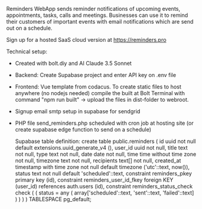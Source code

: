 Reminders WebApp sends reminder notifications of upcoming events, appointments, tasks, calls and meetings.
Businesses can use it to remind their customers of important events with email notifications which are send out on a schedule.

Sign up for a hosted SaaS cloud version at https://reminders.pro

Technical setup:
- Created with bolt.diy and AI Claude 3.5 Sonnet
- Backend: Create Supabase project and enter API key on .env file
- Frontend: Vue template from codacus. To create static files to host anywhere (no nodejs needed) compile the built at Bolt Terminal with command "npm run built" -> upload the files in dist-folder to webroot.
- Signup email smtp setup in supabase for sendgrid
- PHP file send_reminders.php scheduled with cron job at hosting site (or create supabase edge function to send on a schedule)

  Supabase table definition:
  create table public.reminders (
  id uuid not null default extensions.uuid_generate_v4 (),
  user_id uuid not null,
  title text not null,
  type text not null,
  date date not null,
  time time without time zone not null,
  timezone text not null,
  recipients text[] not null,
  created_at timestamp with time zone not null default timezone ('utc'::text, now()),
  status text not null default 'scheduled'::text,
  constraint reminders_pkey primary key (id),
  constraint reminders_user_id_fkey foreign KEY (user_id) references auth.users (id),
  constraint reminders_status_check check (
    (
      status = any (
        array['scheduled'::text, 'sent'::text, 'failed'::text]
      )
    )
  )
) TABLESPACE pg_default;
